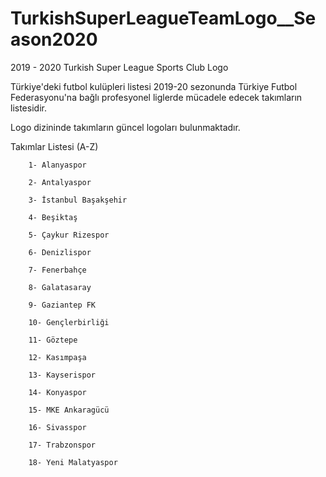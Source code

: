 # TurkishSuperLeagueTeamLogo__Season2020

2019 - 2020 Turkish Super League Sports Club Logo

Türkiye'deki futbol kulüpleri listesi 2019-20 sezonunda Türkiye Futbol Federasyonu'na bağlı profesyonel liglerde mücadele edecek takımların listesidir. 

Logo dizininde takımların güncel logoları bulunmaktadır. 

Takımlar Listesi (A-Z)

		1- Alanyaspor
		
		2- Antalyaspor
		
		3- İstanbul Başakşehir
		
		4- Beşiktaş
		
		5- Çaykur Rizespor
		
		6- Denizlispor
		
		7- Fenerbahçe
		
		8- Galatasaray
		
		9- Gaziantep FK
		
		10- Gençlerbirliği
		
		11- Göztepe
		
		12- Kasımpaşa
		
		13- Kayserispor
		
		14- Konyaspor
		
		15- MKE Ankaragücü
		
		16- Sivasspor
		
		17- Trabzonspor
		
		18- Yeni Malatyaspor
